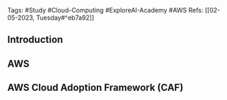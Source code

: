 Tags: #Study #Cloud-Computing #ExploreAI-Academy #AWS
Refs: [[02-05-2023, Tuesday#^eb7a92]]

## Introduction


## AWS

## AWS Cloud Adoption Framework (CAF)
 